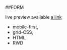 ##FORM

live preview available [a link](https://google.com)

- mobile-first,
- grid-CSS,
- HTML,
- RWD
